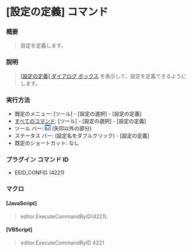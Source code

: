 # \[設定の定義\] コマンド

### 概要

> 設定を定義します。

### 説明

> [\[設定の定義\] ダイアログ ボックス](../../dlg/configurations/index) を表示して、設定を定義できるようにします。

### 実行方法

- 既定のメニュー: \[ツール\] \- \[設定の選択\] \- \[設定の定義\]
- [すべてのコマンド](../../glossary/allcommands): \[ツール\] \- \[設定の選択\] \- \[設定の定義\]
- ツール バー: ![](../../images/configpopup.gif) (矢印以外の部分)
- ステータス バー: (設定名をダブルクリック) \- \[設定の定義\]
- 既定のショートカット: なし

### プラグイン コマンド ID

- EEID\_CONFIG (4221)

### マクロ

#### \[JavaScript\]

> editor.ExecuteCommandByID(4221);

#### \[VBScript\]

> editor.ExecuteCommandByID 4221
